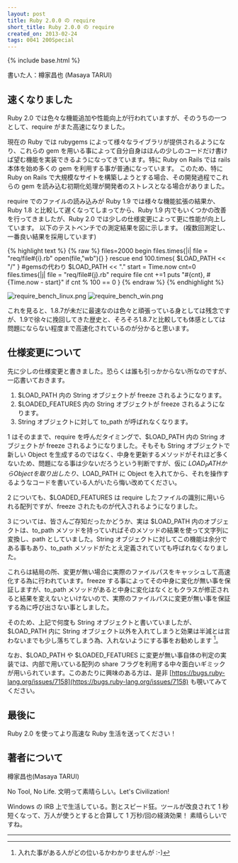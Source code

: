 ```yaml
---
layout: post
title: Ruby 2.0.0 の require
short_title: Ruby 2.0.0 の require
created_on: 2013-02-24
tags: 0041 200Special
---
```

{% include base.html %}


書いた人：樽家昌也 (Masaya TARUI)

## 速くなりました

Ruby 2.0 では色々な機能追加や性能向上が行われていますが、そのうちの一つとして、require がまた高速になりました。

現在の Ruby では rubygems によって様々なライブラリが提供されるようになり、これらの gem を用いる事によって自分自身はほんの少しのコードだけ書けば望む機能を実装できるようになってきています。特に Ruby on Rails では rails 本体を始め多くの gem を利用する事が普通になっています。
このため、特に Ruby on Rails で大規模なサイトを構築しようとする場合、その開発過程でこれらの gem を読み込む初期化処理が開発者のストレスとなる場合がありました。

require でのファイルの読み込みが Ruby 1.9 では様々な機能拡張の結果か、Ruby 1.8 と比較して遅くなってしまってから、Ruby 1.9 内でもいくつかの改善を行ってきましたが、Ruby 2.0 では少しの仕様変更によって更に性能が向上しています。
以下のテストベンチでの測定結果を図に示します。
(複数回測定し、一番良い結果を採用しています)

{% highlight text %}
{% raw %}
files=2000
begin
    files.times{|i|
        file = "req/file#{i}.rb"
        open(file,"wb"){}
    }
rescue
end
100.times{ $LOAD_PATH << "/" } #gemsの代わり
$LOAD_PATH << "."
start = Time.now
cnt=0
files.times{|j|
    file = "req/file#{j}.rb"
    require file
    cnt +=1
    puts "#{cnt}, #{Time.now - start}" if cnt % 100 == 0
}
{% endraw %}
{% endhighlight %}

![require_bench_linux.png]({{base}}{{site.baseurl}}/images/0041-200Special-require/require_bench_linux.png)
![require_bench_win.png]({{base}}{{site.baseurl}}/images/0041-200Special-require/require_bench_win.png)

これを見ると、1.8.7が未だに最速なのは色々と頑張っている身としては残念ですが、1.9で徐々に挽回してきた歴史と、そろそろ1.8.7と比較しても体感としては問題にならない程度まで高速化されているのが分かると思います。

## 仕様変更について

先に少しの仕様変更と書きました。恐らくは誰も引っかからない所なのですが、一応書いておきます。

1. $LOAD_PATH 内の String オブジェクトが freeze されるようになります。
1. $LOADED_FEATURES 内の String オブジェクトが freeze されるようになります。
1. String オブジェクトに対して to_path が呼ばれなくなります。


1 はそのままで、require を呼んだタイミングで、$LOAD_PATH 内の String オブジェクトが freeze されるようになりました。そもそも String オブジェクトで新しい Object を生成するのではなく、中身を更新するメソッドがそれほど多くないため、問題になる事は少ないだろうという判断ですが、仮に $LOAD_PATH から Object を取り出したり、$LOAD_PATH に Object を入れてから、それを操作するようなコードを書いている人がいたら悔い改めてください。

2 についても、$LOADED_FEATURES は require したファイルの識別に用いられる配列ですが、freeze されたものが代入されるようになりました。

3 については、皆さんご存知だったかどうか、実は $LOAD_PATH 内のオブジェクトは、to_path メソッドを持っていればそのメソッドの結果を使って文字列に変換し、path としていました。String オブジェクトに対してこの機能は余分である事もあり、to_path メソッドがたとえ定義されていても呼ばれなくなりました。

これらは結局の所、変更が無い場合に実際のファイルパスをキャッシュして高速化する為に行われています。freeze する事によってその中身に変化が無い事を保証しますが、to_path メソッドがあると中身に変化はなくともクラスが修正されると結果を変えないといけないので、実際のファイルパスに変更が無い事を保証する為に呼び出さない事としました。

そのため、上記で何度も String オブジェクトと書いていましたが、$LOAD_PATH 内に String オブジェクト以外を入れてしまうと効果は半減とは言わないまでも少し落ちてしまう為、入れないようにする事をお勧めします [^1]。

なお、$LOAD_PATH や $LOADED_FEATURES に変更が無い事自体の判定の実装では、内部で用いている配列の share フラグを利用する中々面白いギミックが用いられています。このあたりに興味のある方は、是非 [https://bugs.ruby-lang.org/issues/7158](https://bugs.ruby-lang.org/issues/7158) も覗いてみてください。

## 最後に

Ruby 2.0 を使ってより高速な Ruby 生活を送ってください！

## 著者について

樽家昌也(Masaya TARUI)

No Tool, No Life. 文明って素晴らしい。Let's Civilization!

Windows の IRB 上で生活している。割とスピード狂。ツールが改良されて 1 秒短くなって、万人が使うとすると合算して 1 万秒/回の経済効果！ 素晴らしいですね。

----

[^1]: 入れた事がある人がどの位いるかわかりませんが :-)
